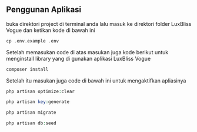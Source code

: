 ## Penggunan Aplikasi

buka direktori project di terminal anda lalu masuk ke direktori folder LuxBliss Vogue dan ketikan kode di bawah ini

```php
cp .env.example .env
```

Setelah memasukan code di atas masukan juga kode berikut untuk menginstall library yang di gunakan aplikasi LuxBliss Vogue

```php
composer install
```

Setelah itu masukan juga code di bawah ini untuk mengaktifkan apliasinya

```php
php artisan optimize:clear
```

```php
php artisan key:generate
```

```php
php artisan migrate
```

```php
php artisan db:seed
```
